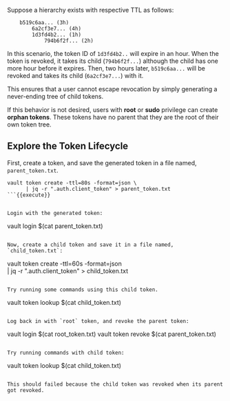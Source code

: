 Suppose a hierarchy exists with respective TTL as follows:

```
    b519c6aa... (3h)
        6a2cf3e7... (4h)
        1d3fd4b2... (1h)
            794b6f2f... (2h)
```

In this scenario, the token ID of `1d3fd4b2..` will expire in an hour. When the token is revoked, it takes its child (`794b6f2f...`) although the child has one more hour before it expires. Then, two hours later, `b519c6aa...` will be revoked and takes its child (`6a2cf3e7...`) with it.

This ensures that a user cannot escape revocation by simply generating a never-ending tree of child tokens.

If this behavior is not desired, users with **root** or **sudo** privilege can create **orphan tokens**. These tokens have no parent that they are the root of their own token tree.

## Explore the Token Lifecycle

First, create a token, and save the generated token in a file named, `parent_token.txt`.

```
vault token create -ttl=80s -format=json \
      | jq -r ".auth.client_token" > parent_token.txt
```{{execute}}


Login with the generated token:

```
vault login $(cat parent_token.txt)
```{{execute}}

Now, create a child token and save it in a file named, `child_token.txt`:

```
vault token create -ttl=60s -format=json \
      | jq -r ".auth.client_token" > child_token.txt
```{{execute}}

Try running some commands using this child token.

```
vault token lookup $(cat child_token.txt)
```{{execute}}

Log back in with `root` token, and revoke the parent token:

```
vault login $(cat root_token.txt)
vault token revoke $(cat parent_token.txt)
```{{execute}}

Try running commands with child token:

```
vault token lookup $(cat child_token.txt)
```{{execute}}

This should failed because the child token was revoked when its parent got revoked.
